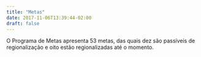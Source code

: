 ```yaml
---
title: "Metas"
date: 2017-11-06T13:39:44-02:00
draft: false
---
```


O Programa de Metas apresenta 53 metas, das quais dez são passíveis de regionalização e oito estão regionalizadas até o momento.
